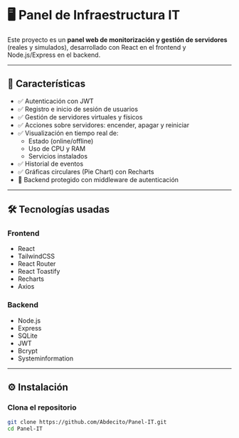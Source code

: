 # 🖥️ Panel de Infraestructura IT

Este proyecto es un **panel web de monitorización y gestión de servidores** (reales y simulados), desarrollado con React en el frontend y Node.js/Express en el backend.

---

## 🚀 Características

- ✅ Autenticación con JWT
- ✅ Registro e inicio de sesión de usuarios
- ✅ Gestión de servidores virtuales y físicos
- ✅ Acciones sobre servidores: encender, apagar y reiniciar
- ✅ Visualización en tiempo real de:
  - Estado (online/offline)
  - Uso de CPU y RAM
  - Servicios instalados
- ✅ Historial de eventos
- ✅ Gráficas circulares (Pie Chart) con Recharts
- 🔐 Backend protegido con middleware de autenticación

---

## 🛠️ Tecnologías usadas

### Frontend
- React
- TailwindCSS
- React Router
- React Toastify
- Recharts
- Axios

### Backend
- Node.js
- Express
- SQLite
- JWT
- Bcrypt
- Systeminformation

---

## ⚙️ Instalación

### Clona el repositorio

```bash
git clone https://github.com/Abdecito/Panel-IT.git
cd Panel-IT
